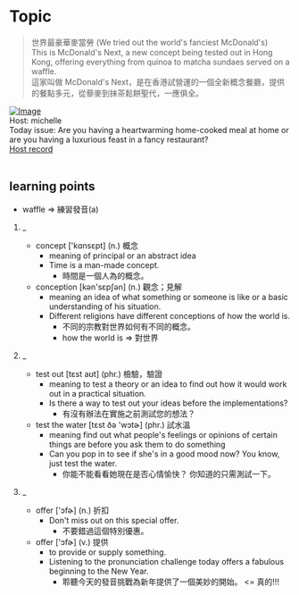 # Topic

> 世界最豪華麥當勞 (We tried out the world's fanciest McDonald's) <br>
> This is McDonald's Next, a new concept being tested out in Hong Kong, offering everything from quinoa to matcha sundaes served on a waffle. <br>
> 這家叫做 McDonald's Next，是在香港試營運的一個全新概念餐廳，提供的餐點多元，從藜麥到抹茶鬆餅聖代，一應俱全。 <br>

[![Image](https://cdn.voicetube.com/assets/thumbnails/WYG4Q8AyvIg.jpg)](https://www.youtube.com/embed/WYG4Q8AyvIg?rel=0&showinfo=0&cc_load_policy=0&controls=1&autoplay=1&iv_load_policy=3&playsinline=1&wmode=transparent&start=12&end=22&enablejsapi=1&origin=https://tw.voicetube.com&widgetid=1)<br>
Host: michelle
<br>Today issue: Are you having a heartwarming home-cooked meal at home or are you having a luxurious feast in a fancy restaurant?
<br>
[Host record](https://cdn.voicetube.com/tmp/everyday_records/Michellesu/2715.mp3)
<br><br>
## learning points
* waffle => 練習發音(a)

1. _
	* concept  ['kɑnsɛpt] (n.) 概念
		- meaning of principal or an abstract idea
		- Time is a man-made concept.
			+ 時間是一個人為的概念。
	* conception [kən'sɛpʃən] (n.) 觀念；見解
		- meaning an idea of what something or someone is like or a basic understanding of his situation.
		- Different religions have different conceptions of how the world is.
			+ 不同的宗教對世界如何有不同的概念。
			+ how the world is => 對世界

2. _
	* test out [tɛst aʊt] (phr.) 檢驗，驗證
		- meaning to test a theory or an idea to find out how it would work out in a practical situation.
		- Is there a way to test out your ideas before the implementations?
			+ 有沒有辦法在實施之前測試您的想法？
	* test the water [tɛst ðə 'wɔtɚ] (phr.) 試水溫
		- meaning find out what people's feelings or opinions of certain things are before you ask them to do something
		- Can you pop in to see if she's in a good mood now? You know, just test the water.
			+ 你能不能看看她現在是否心情愉快？ 你知道的只需測試一下。

3. _
	* offer ['ɔfɚ] (n.) 折扣
		- Don't miss out on this special offer.
			+ 不要錯過這個特別優惠。
	* offer ['ɔfɚ] (v.) 提供
		- to provide or supply something.
		- Listening to the pronunciation challenge today offers a fabulous beginning to the New Year.
			+ 聆聽今天的發音挑戰為新年提供了一個美妙的開始。 <= 真的!!!
